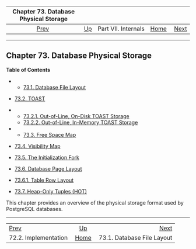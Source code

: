 

|           Chapter 73. Database Physical Storage          |                                            |                     |                                                       |                                                                |
| :------------------------------------------------------: | :----------------------------------------- | :-----------------: | ----------------------------------------------------: | -------------------------------------------------------------: |
| [Prev](hash-implementation.html "72.2. Implementation")  | [Up](internals.html "Part VII. Internals") | Part VII. Internals | [Home](index.html "PostgreSQL 17devel Documentation") |  [Next](storage-file-layout.html "73.1. Database File Layout") |

***

## Chapter 73. Database Physical Storage

**Table of Contents**

  * *   [73.1. Database File Layout](storage-file-layout.html)
  * [73.2. TOAST](storage-toast.html)

    

  * *   [73.2.1. Out-of-Line, On-Disk TOAST Storage](storage-toast.html#STORAGE-TOAST-ONDISK)
    * [73.2.2. Out-of-Line, In-Memory TOAST Storage](storage-toast.html#STORAGE-TOAST-INMEMORY)

  * *   [73.3. Free Space Map](storage-fsm.html)
  * [73.4. Visibility Map](storage-vm.html)
  * [73.5. The Initialization Fork](storage-init.html)
  * [73.6. Database Page Layout](storage-page-layout.html)

    

  * [73.6.1. Table Row Layout](storage-page-layout.html#STORAGE-TUPLE-LAYOUT)

* [73.7. Heap-Only Tuples (HOT)](storage-hot.html)

This chapter provides an overview of the physical storage format used by PostgreSQL databases.

***

|                                                          |                                                       |                                                                |
| :------------------------------------------------------- | :---------------------------------------------------: | -------------------------------------------------------------: |
| [Prev](hash-implementation.html "72.2. Implementation")  |       [Up](internals.html "Part VII. Internals")      |  [Next](storage-file-layout.html "73.1. Database File Layout") |
| 72.2. Implementation                                     | [Home](index.html "PostgreSQL 17devel Documentation") |                                     73.1. Database File Layout |
